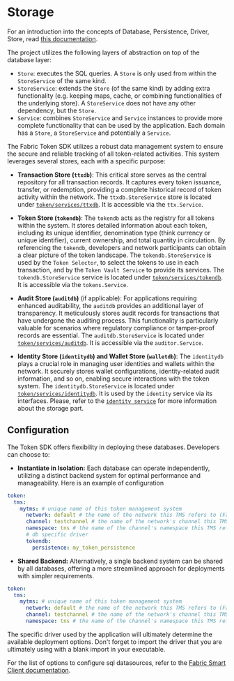 # Storage

For an introduction into the concepts of Database, Persistence, Driver, Store, read [this documentation](https://github.com/hyperledger-labs/fabric-smart-client/blob/main/docs/db-driver.md).

The project utilizes the following layers of abstraction on top of the database layer:
* `Store`: executes the SQL queries. A `Store` is only used from within the `StoreService` of the same kind.
* `StoreService`: extends the `Store` (of the same kind) by adding extra functionality (e.g. keeping maps, cache, or combining functionalities of the underlying store). A `StoreService` does not have any other dependency, but the `Store`.
* `Service`: combines `StoreService` and `Service` instances to provide more complete functionality that can be used by the application.
  Each domain has a `Store`, a `StoreService` and potentially a `Service`.

The Fabric Token SDK utilizes a robust data management system to ensure the secure and reliable tracking of all token-related activities.
This system leverages several stores, each with a specific purpose:

* **Transaction Store (`ttxdb`)**:
  This critical store serves as the central repository for all transaction records.
  It captures every token issuance, transfer, or redemption, providing a complete historical record of token activity within the network.
  The `ttxdb.StoreService` store is located under [`token/services/ttxdb`](./../../token/services/ttxdb). It is accessible via the `ttx.Service`.

* **Token Store (`tokendb`)**:
  The `tokendb` acts as the registry for all tokens within the system.
  It stores detailed information about each token, including its unique identifier, denomination type (think currency or unique identifier), current ownership, and total quantity in circulation.
  By referencing the `tokendb`, developers and network participants can obtain a clear picture of the token landscape.
  The `tokendb.StoreService` is used by the `Token Selector`, to select the tokens to use in each transaction, and by the `Token Vault Service` to provide its services.
  The `tokendb.StoreService` service is located under [`token/services/tokendb`](./../../token/services/tokendb). It is accessible via the `tokens.Service`.

* **Audit Store (`auditdb`)** (if applicable):
  For applications requiring enhanced auditability, the `auditdb` provides an additional layer of transparency.
  It meticulously stores audit records for transactions that have undergone the auditing process.
  This functionality is particularly valuable for scenarios where regulatory compliance or tamper-proof records are essential.
  The `auditdb.StoreService` is located under [`token/services/auditdb`](./../../token/services/auditdb). It is accessible via the `auditor.Service`.

* **Identity Store (`identitydb`) and Wallet Store (`walletdb`)**:
  The `identitydb` plays a crucial role in managing user identities and wallets within the network.
  It securely stores wallet configurations, identity-related audit information, and so on, enabling secure interactions with the token system.
  The `identitydb.StoreService` is located under [`token/services/identitydb`](./../../token/services/identitydb).
  It is used by the `identity` service via its interfaces. Please, refer to the [`identity service`](identity.md) for more information about the storage part.

## Configuration

The Token SDK offers flexibility in deploying these databases. Developers can choose to:

* **Instantiate in Isolation:** Each database can operate independently, utilizing a distinct backend system for optimal performance and manageability.
  Here is an example of configuration
```yaml
token:
  tms:
    mytms: # unique name of this token management system
      network: default # the name of the network this TMS refers to (Fabric, etc)
      channel: testchannel # the name of the network's channel this TMS refers to, if applicable
      namespace: tns # the name of the channel's namespace this TMS refers to, if applicable
      # db specific driver
      tokendb:
        persistence: my_token_persistence
```

* **Shared Backend:** Alternatively, a single backend system can be shared by all databases, offering a more streamlined approach for deployments with simpler requirements.
```yaml
token:
  tms:
    mytms: # unique name of this token management system
      network: default # the name of the network this TMS refers to (Fabric, etc)
      channel: testchannel # the name of the network's channel this TMS refers to, if applicable
      namespace: tns # the name of the channel's namespace this TMS refers to, if applicable
```

The specific driver used by the application will ultimately determine the available deployment options.
Don't forget to import the driver that you are ultimately using with a blank import in your executable.

For the list of options to configure sql datasources, refer to the [Fabric Smart Client documentation](https://github.com/hyperledger-labs/fabric-smart-client/blob/main/docs/core-fabric.md).